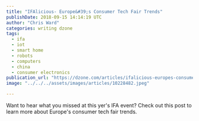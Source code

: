 ```yaml
---
title: "IFAlicious- Europe&#39;s Consumer Tech Fair Trends"
publishDate: 2018-09-15 14:14:19 UTC
author: "Chris Ward"
categories: writing dzone
tags:
  - ifa
  - iot
  - smart home
  - robots
  - computers
  - china
  - consumer electronics
publication_url: "https://dzone.com/articles/ifalicious-europes-consumer-tech-fair-trends"
image: "../../../assets/images/articles/10228482.jpeg"

---
```

Want to hear what you missed at this yer's IFA event? Check out this post to learn more about Europe's consumer tech fair trends.

